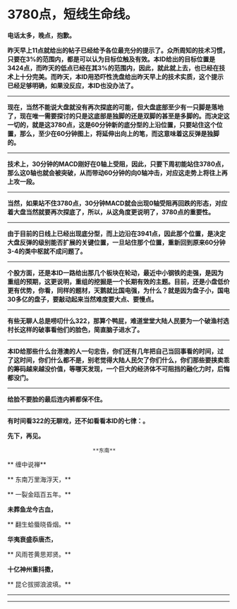 3780点，短线生命线。
====

			

**电话太多，晚点，抱歉。**

**昨天早上11点就给出的帖子已经给予各位最充分的提示了。众所周知的技术习惯，只要在3%的范围内，都是可以认为目标位触及有效。本ID给出的目标位置是3424点，而昨天的低点已经在其3%的范围内，因此，就此就上去，也已经在技术上十分完美。而昨天，本ID用恐吓性洗盘给出昨天早上的技术实质，这个提示已经足够明确，如果没反应，本ID也没办法了。**

** **

**现在，当然不能说大盘就没有再次探底的可能，但大盘底部至少有一只脚是落地了，现在唯一需要探讨的只是这底部是独脚的还是双脚的甚至是多脚的。而决定这一切的，就是这3780点，这是60分钟新的底分型的上沿位置，只要站住这个位置，那么，至少在60分钟图上，将延伸出向上的笔，而这意味着这反弹是独脚的。**

** **

**技术上，30分钟的MACD刚好在0轴上受阻，因此，只要下周初能站住3780点，那么这0轴也就会被突破，从而带动60分钟的向0轴冲击，对应这走势上将往上再上攻一段。**

** **

**当然，如果站不住3780点，30分钟MACD就会出现0轴受阻再回跌的形态，对应着大盘当然就要再次探底了，所以，从这角度更说明了，3780点的重要性。**

** **

**由于目前的日线上已经出现底分型，而上边沿在3941点，因此那个位置，是决定大盘反弹的级别能否扩展的关键位置，一旦站住那个位置，重新回到原来60分钟3-4的类中枢就不成问题了。**

** **

**个股方面，还是本ID一路给出那几个板块在轮动，最近中小钢铁的走强，是因为重组的预期，这更说明，重组的挖掘是一个长期有效的主题。目前，还是小盘低价更有优势，你看，同样的题材，天鹅就比国电强，为什么？就是因为盘子小，国电30多亿的盘子，要敲动起来当然难度要大点、要慢点。**

** **

**有些无聊人总是唠叨什么322，那算个鸭屁，难道堂堂大陆人民要为一个破渔村选村长这样的破事看他们的脸色，简直脑子进水了。**

** **

**本ID给那些什么台港澳的人一句忠告，你们还有几年把自己当回事看的时间，过了这时间，你们什么都不是，别老觉得大陆人民欠了你们什么，你们那些要挟卖乖的筹码越来越没价值，等哪天发现，一个巨大的经济体不可阻挡的融化力时，后悔都没门。**

** **

**给脸不要脸的最后连内裤都保不住。**

** **

**有时间看322的无聊戏，还不如看看本ID的七律：。**

**先下，再见。**

                               **东南**

**           缠中说禅**

** 东南万里海浮天，**

** 一裂金瓯百五年。**

**未葬鱼龙今古血，**

** 翻生蛤蜃晓昏烟。**

**华夷衰盛忝唐杰，**

** 风雨苍黄思郑贤。**

**十亿神州重抖擞，**

** 昆仑拔掷浪波填。**

** **

** **
